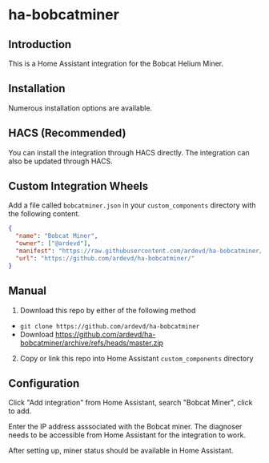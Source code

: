 # ha-bobcatminer

## Introduction
This is a Home Assistant integration for the Bobcat Helium Miner.

## Installation

Numerous installation options are available.

## HACS (Recommended)

You can install the integration through HACS directly. The integration can also be updated through HACS.

## Custom Integration Wheels
Add a file called `bobcatminer.json` in your `custom_components` directory with the following content.

```json
{
  "name": "Bobcat Miner",
  "owner": ["@ardevd"],
  "manifest": "https://raw.githubusercontent.com/ardevd/ha-bobcatminer/main/custom_components/bobcatminer/manifest.json",
  "url": "https://github.com/ardevd/ha-bobcatminer/"
}
```

## Manual
1. Download this repo by either of the following method
- `git clone https://github.com/ardevd/ha-bobcatminer`
- Download https://github.com/ardevd/ha-bobcatminer/archive/refs/heads/master.zip
2. Copy or link this repo into Home Assistant `custom_components` directory

## Configuration
Click "Add integration" from Home Assistant, search "Bobcat Miner", click to add.

Enter the IP address asssociated with the Bobcat miner. The diagnoser needs to be accessible from Home Assistant for the integration to work.

After setting up, miner status should be available in Home Assistant.


